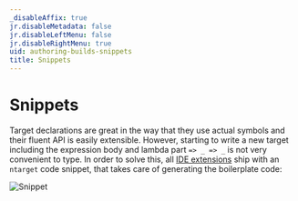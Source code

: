 ```yaml
---
_disableAffix: true
jr.disableMetadata: false
jr.disableLeftMenu: false
jr.disableRightMenu: true
uid: authoring-builds-snippets
title: Snippets
---
```


# Snippets

Target declarations are great in the way that they use actual symbols and their fluent API is easily extensible. However, starting to write a new target including the expression body and lambda part `=> _ => _` is not very convenient to type. In order to solve this, all [IDE extensions](../running-builds/from-ides.md) ship with an `ntarget` code snippet, that takes care of generating the boilerplate code:

![Snippet](~/images/snippet.gif)
